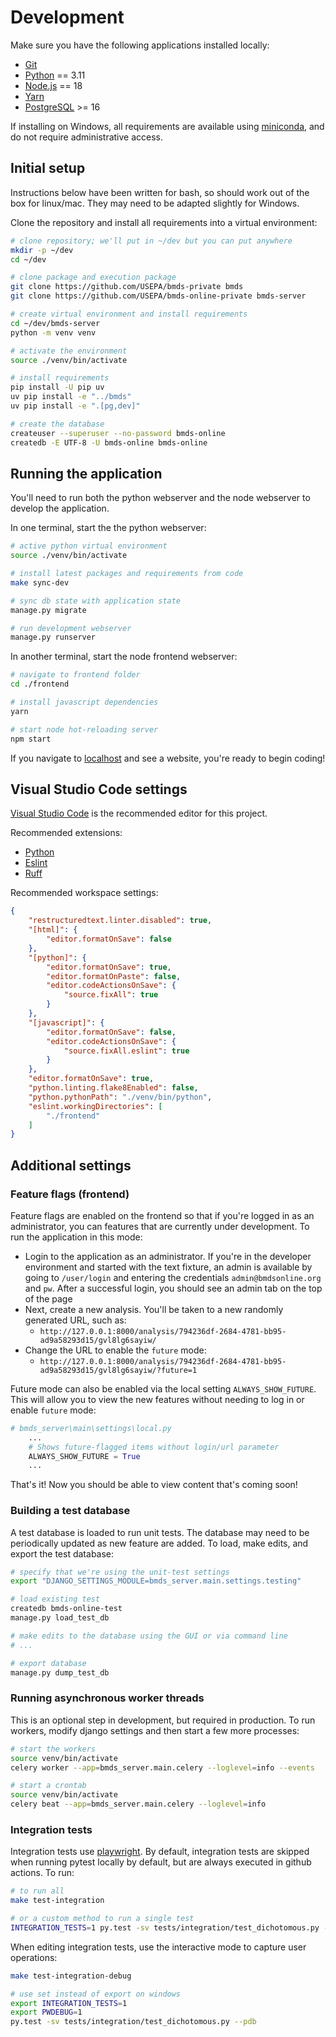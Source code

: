 # Development

Make sure you have the following applications installed locally:

- [Git](https://git-scm.com/)
- [Python](https://www.python.org/) == 3.11
- [Node.js](https://nodejs.org) == 18
- [Yarn](https://yarnpkg.com/)
- [PostgreSQL](https://www.postgresql.org/) >= 16

If installing on Windows, all requirements are available using [miniconda](https://docs.conda.io/en/latest/miniconda.html), and do not require administrative access.

## Initial setup

Instructions below have been written for bash, so should work out of the box for linux/mac. They may need to be adapted slightly for Windows.

Clone the repository and install all requirements into a virtual environment:


```bash
# clone repository; we'll put in ~/dev but you can put anywhere
mkdir -p ~/dev
cd ~/dev

# clone package and execution package
git clone https://github.com/USEPA/bmds-private bmds
git clone https://github.com/USEPA/bmds-online-private bmds-server

# create virtual environment and install requirements
cd ~/dev/bmds-server
python -m venv venv

# activate the environment
source ./venv/bin/activate

# install requirements
pip install -U pip uv
uv pip install -e "../bmds"
uv pip install -e ".[pg,dev]"

# create the database
createuser --superuser --no-password bmds-online
createdb -E UTF-8 -U bmds-online bmds-online
```

## Running the application

You'll need to run both the python webserver and the node webserver to develop the application.

In one terminal, start the the python webserver:

```bash
# active python virtual environment
source ./venv/bin/activate

# install latest packages and requirements from code
make sync-dev

# sync db state with application state
manage.py migrate

# run development webserver
manage.py runserver
```

In another terminal, start the node frontend webserver:

```bash
# navigate to frontend folder
cd ./frontend

# install javascript dependencies
yarn

# start node hot-reloading server
npm start
```

If you navigate to [localhost](http://127.0.0.1:8000/) and see a website, you're ready to begin coding!


## Visual Studio Code settings

[Visual Studio Code](https://code.visualstudio.com/) is the recommended editor for this project.

Recommended extensions:

- [Python](https://marketplace.visualstudio.com/items?itemName=ms-python.python)
- [Eslint](https://marketplace.visualstudio.com/items?itemName=dbaeumer.vscode-eslint)
- [Ruff](https://marketplace.visualstudio.com/items?itemName=charliermarsh.ruff)

Recommended workspace settings:

```json
{
    "restructuredtext.linter.disabled": true,
    "[html]": {
        "editor.formatOnSave": false
    },
    "[python]": {
        "editor.formatOnSave": true,
        "editor.formatOnPaste": false,
        "editor.codeActionsOnSave": {
            "source.fixAll": true
        }
    },
    "[javascript]": {
        "editor.formatOnSave": false,
        "editor.codeActionsOnSave": {
            "source.fixAll.eslint": true
        }
    },
    "editor.formatOnSave": true,
    "python.linting.flake8Enabled": false,
    "python.pythonPath": "./venv/bin/python",
    "eslint.workingDirectories": [
        "./frontend"
    ]
}
```
## Additional settings

### Feature flags (frontend)

Feature flags are enabled on the frontend so that if you're logged in as an administrator, you can features that are currently under development. To run the application in this mode:

- Login to the application as an administrator. If you're in the developer environment and started with the text fixture, an admin is available by going to `/user/login` and entering the credentials `admin@bmdsonline.org` and `pw`. After a successful login, you should see an admin tab on the top of the page
- Next, create a new analysis. You'll be taken to a new randomly generated URL, such as:
    - `http://127.0.0.1:8000/analysis/794236df-2684-4781-bb95-ad9a58293d15/gvl8lg6sayiw/`
- Change the URL to enable the `future` mode:
    - `http://127.0.0.1:8000/analysis/794236df-2684-4781-bb95-ad9a58293d15/gvl8lg6sayiw/?future=1`

Future mode can also be enabled via the local setting `ALWAYS_SHOW_FUTURE`. This will allow you to view the new features without needing to log in or enable `future` mode:

```python
# bmds_server\main\settings\local.py
    ...
    # Shows future-flagged items without login/url parameter
    ALWAYS_SHOW_FUTURE = True
    ...
```


That's it! Now you should be able to view content that's coming soon!

### Building a test database

A test database is loaded to run unit tests. The database may need to be periodically updated as new feature are added. To load, make edits, and export the test database:

```bash
# specify that we're using the unit-test settings
export "DJANGO_SETTINGS_MODULE=bmds_server.main.settings.testing"

# load existing test
createdb bmds-online-test
manage.py load_test_db

# make edits to the database using the GUI or via command line
# ...

# export database
manage.py dump_test_db
```

### Running asynchronous worker threads

This is an optional step in development, but required in production. To run workers, modify django settings and then start a few more processes:

```bash
# start the workers
source venv/bin/activate
celery worker --app=bmds_server.main.celery --loglevel=info --events

# start a crontab
source venv/bin/activate
celery beat --app=bmds_server.main.celery --loglevel=info
```

### Integration tests

Integration tests use [playwright](https://playwright.dev/python/). By default, integration tests are skipped when running pytest locally by default, but are always executed in github actions. To run:

```bash
# to run all
make test-integration

# or a custom method to run a single test
INTEGRATION_TESTS=1 py.test -sv tests/integration/test_dichotomous.py --pdb
```

When editing integration tests, use the interactive mode to capture user operations:

```bash
make test-integration-debug

# use set instead of export on windows
export INTEGRATION_TESTS=1
export PWDEBUG=1
py.test -sv tests/integration/test_dichotomous.py --pdb
```

